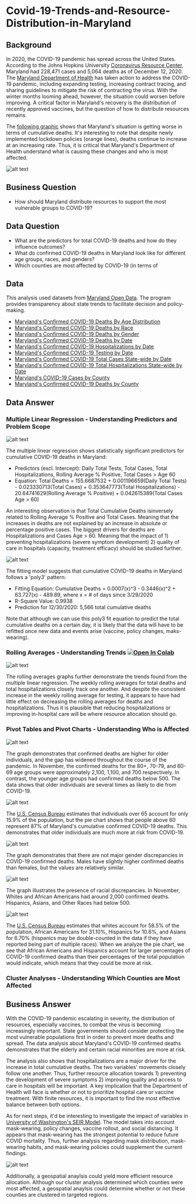 # Covid-19-Trends-and-Resource-Distribution-in-Maryland

## Background 
In 2020, the COVID-19 pandemic has spread across the United States. According to the Johns Hopkins University [Coronavirus Resource Center](https://coronavirus.jhu.edu/region/us/maryland), Maryland had 228,471 cases and 5,064 deaths as of December 12, 2020. The [Maryland Department of Health](https://coronavirus.maryland.gov) has taken action to address the COVID-19 pandemic, including expanding testing, increasing contract tracing, and sharing guidelines to mitigate the risk of contracting the virus. With the winter months looming ahead, however, the situation could worsen before improving. A critical factor in Maryland's recovery is the distribution of recently approved vaccines, but the question of how to distribute resources remains.

The [following graphic](https://coronavirus.jhu.edu/data/state-timeline/new-deaths/maryland/26) shows that Maryland's situation is getting worse in terms of cumulative deaths. It's interesting to note that despite newly implemented lockdown policies (orange lines), deaths continue to increase at an increasing rate. Thus, it is critical that Maryland's Department of Health understand what is causing these changes and who is most affected. 

![alt text](https://github.com/matthewprk/covid-19-trends-in-maryland-/blob/main/Screenshots%20of%20Data%20Answer/Maryland%20COVID%20Deaths%20Timeline%20Graph.png) 

## Business Question
* How should Maryland distribute resources to support the most vulnerable groups to COVID-19?

## Data Question
* What are the predictors for total COVID-19 deaths and how do they influence outcomes?
* What do confirmed COVID-19 deaths in Maryland look like for different age groups, races, and genders? 
* Which counties are most affected by COVID-19 (in terms of 

## Data
This analysis used datasets from [Maryland Open Data](https://opendata.maryland.gov). The program provides transparency about state trends to facilitate decision and policy-making.
* [Maryland's Confirmed COVID-19 Deaths By Age Distribution](https://github.com/matthewprk/covid-19-trends-in-maryland-/blob/main/Data/MD_COVID-19_-_Confirmed_Deaths_by_Age_Distribution.csv)
* [Maryland's Confirmed COVID-19 Deaths by Race](https://github.com/matthewprk/covid-19-trends-in-maryland-/blob/main/Data/MD_COVID-19_-_Confirmed_Deaths_by_Race_and_Ethnicity_Distribution.csv)
* [Maryland's Confirmed COVID-19 Deaths by Gender](https://github.com/matthewprk/covid-19-trends-in-maryland-/blob/main/Data/MD_COVID-19_-_Confirmed_Deaths_by_Gender_Distribution.csv)
* [Maryland's Confirmed COVID-19 Deaths by Date](https://github.com/matthewprk/covid-19-trends-in-maryland-/blob/main/Data/MDC19_DeathsbyDate.csv)
* [Maryland's Confirmed COVID-19 Hospitalizations by Date](https://github.com/matthewprk/covid-19-trends-in-maryland-/blob/main/Data/MDC19_HospitalizationsByDate.csv)
* [Maryland's Confirmed COVID-19 Testing by Date](https://github.com/matthewprk/covid-19-trends-in-maryland-/blob/main/Data/MDC19_TestingbyDate.csv)
* [Maryland's Confirmed COVID-19 Total Cases State-wide by Date](https://github.com/matthewprk/covid-19-trends-in-maryland-/blob/main/Data/MDCOVID19_TotalCasesStatewide.csv)
* [Maryland's Confirmed COVID-19 Total Hospitalizations State-wide by Date](https://github.com/matthewprk/covid-19-trends-in-maryland-/blob/main/Data/MD_COVID-19_-_Total_Hospitalizations.csv)
* [Maryland's COVID-19 Cases by County](https://github.com/matthewprk/covid-19-trends-in-maryland-/blob/main/Data/MD_COVID-19_-_Cases_by_County.csv)
* [Maryland's Confirmed COVID-19 Deaths by County](https://github.com/matthewprk/covid-19-trends-in-maryland-/blob/main/Data/MD_COVID-19_-_Confirmed_Deaths_by_County.csv)

## Data Answer
### Multiple Linear Regression - Understanding Predictors and Problem Scope
![alt text](https://github.com/matthewprk/covid-19-trends-in-maryland-/blob/main/Screenshots%20of%20Data%20Answer/Regression%20Statistics.png)

The multiple linear regression shows statistically significant predictors for cumulative COVID-19 deaths in Maryland:
  * Predictors (excl. Intercept): Daily Total Tests, Total Cases, Total Hospitalizations, Rolling Average % Positive, Total Cases > Age 60
  * Equation: Total Deaths = 155.6687532 + 0.001196659(Daily Total Tests) - 0.023330713(Total Cases) + 0.353647773(Total Hospitalizations) - 20.64741629(Rolling Average % Positive) + 0.042615389(Total Cases Age > 60)

An interesting observation is that Total Cumulative Deaths isinversely related to Rolling Average % Positive and Total Cases. Meaning that the increases in deaths are not explained by an increase in absolute or percentage positive cases. The biggest drivers for deaths are Hospitalizations and Cases Age > 60. Meaning that the impact of 1) preventing hospitalizations (severe symptom development) 2) quality of care in hospitals (capacity, treatment efficacy) should be studied further.
								
![alt text](https://github.com/matthewprk/covid-19-trends-in-maryland-/blob/main/Screenshots%20of%20Data%20Answer/Total%20Deaths%20vs.%20Days%20Since%20Start%20Prediction%20Fit.png) 

The fitting model suggests that cumulative COVID-19 deaths in Maryland follows a 'poly3' pattern:
  * Fitting Equation: Cumulative Deaths = 0.0007(x)^3 - 0.3446(x)^2 + 63.727(x) - 489.89, where x = # of days since 3/29/2020
  * R-Square Value: 0.9938
  * Prediction for 12/30/2020: 5,566 total cumulative deaths 
  
Note that although we can use this poly3 fit equation to predict the total cumulative deaths on a certain day, it is likely that the data will have to be refitted once new data and events arise (vaccine, policy changes, maks-wearing). 
  
### Rolling Averages - Understanding Trends [![Open In Colab](https://colab.research.google.com/assets/colab-badge.svg)](https://colab.research.google.com/drive/10ZE6mmDmrSa-LYPKPn0hQOVz1uDfzyC-?usp=sharing)
![alt text](https://github.com/matthewprk/covid-19-trends-in-maryland-/blob/main/Screenshots%20of%20Data%20Answer/Maryland%20COVID%20Rolling%20Averages.png)

The rolling averages graphs further demonstrate the trends found from the multiple linear regression. The weekly rolling averages for total deaths and total hospitalizations closely track one another. And despite the consistent increase in the weekly rolling average for testing, it appears to have had little effect on decreasing the rolling averages for deaths and hospitalizations. Thus it is plausible that reducing hospitalizations or improving in-hospital care will be where resource allocation should go. 


### Pivot Tables and Pivot Charts - Understanding Who is Affected

![alt text](https://github.com/matthewprk/covid-19-trends-in-maryland-/blob/main/Screenshots%20of%20Data%20Answer/Maryland%20COVID-19%20Cumulative%20Confirmed%20Deaths%20By%20Age%20Group.png)

The graph demonstrates that confirmed deaths are higher for older individuals, and the gap has widened throughout the course of the pandemic. In November, the confirmed deaths for the 80+, 70-79, and 60-69 age groups were approximately 2,100, 1,100, and 700 respectively. In contrast, the younger age groups had confirmed deaths below 500. The data shows that older individuals are several times as likely to die from COVID-19. 

![alt text](https://github.com/matthewprk/covid-19-trends-in-maryland-/blob/main/Screenshots%20of%20Data%20Answer/Percentage%20of%20Maryland%20COVID-19%20Confirmed%20Deaths%20By%20Age%20in%20November%202020.png)

The [U.S. Census Bureau](https://www.census.gov/quickfacts/MD) estimates that individuals over 65 account for only 15.9% of the population, but the pie chart shows that people above 60 represent 87% of Maryland's cumulative confirmed COVID-19 deaths. This demonstrates that older individuals are much more at risk from COVID-19. 

![alt text](https://github.com/matthewprk/covid-19-trends-in-maryland-/blob/main/Screenshots%20of%20Data%20Answer/Maryland%20COVID-19%20Cumulative%20Confirmed%20Deaths%20By%20Gender.png)

The graph demonstrates that there are not major gender discrepancies in COVID-19 confirmed deaths. Males have slightly higher confirmed deaths than females, but the values are relatively similar. 

![alt text](https://github.com/matthewprk/covid-19-trends-in-maryland-/blob/main/Screenshots%20of%20Data%20Answer/Maryland%20COVID-19%20Cumulative%20Confirmed%20Deaths%20By%20Race.png)

The graph illustrates the presence of racial discrepancies. In November, Whites and African Americans had around 2,000 confirmed deaths. Hispanics, Asians, and Other Races had below 500. 

![alt text](https://github.com/matthewprk/covid-19-trends-in-maryland-/blob/main/Screenshots%20of%20Data%20Answer/Percentage%20of%20Maryland%20COVID-19%20Confirmed%20Deaths%20By%20Race%20in%20November%202020.png)

The [U.S. Census Bureau](https://www.census.gov/quickfacts/MD) estimates that whites account for 58.5% of the population, African Americans for 31.10%, Hispanics for 10.6%, and Asians for 6.70% (hispanics may be double-counted in the data if they have reported being part of multiple races). When we analyze the pie chart, we see that African Americans and Hispanics account for larger percentages of COVID-19 confirmed deaths than their percentages of the total population would indicate, which means that they could be more at risk.

### Cluster Analyses - Understanding Which Counties are Most Affected


## Business Answer
With the COVID-19 pandemic escalating in severity, the distribution of resources, especially vaccines, to combat the virus is becoming increasingly important. State governments should consider protecting the most vulnerable populations first in order to prevent more deaths and spread. The data analysis about Maryland's COVID-19 confirmed deaths demonstrates that the elderly and certain racial minorities are more at risk.

The analysis also shows that hospitalizations are a major driver for the increase in total cumulative deaths. The two variables' movements closely follow one another. Thus, further resource allocation towards 1) preventing the development of severe symptoms 2) improving quality and access to care in hospitals will be important. A key implication that the Department of Health will face is whether or not to prioritize hospital care or vaccine treatment. With finite resources, it is important to find the most effective balance between both options. 


As for next steps, it'd be interesting to investigate the impact of variables in [University of Washington's SEIR Model](https://covid19.healthdata.org/united-states-of-america/maryland?view=total-deaths&tab=trend). The model takes into account mask-wearing, policy changes, vaccine rollout, and social distancing. It appears that mask-wearing has the strongest potential to reduce future COVID mortality. Thus, further analysis regarding mask distribution, mask-wearing habits, and mask-wearing policies could supplement the current findings. 

![alt text](https://github.com/matthewprk/covid-19-trends-in-maryland-/blob/main/Screenshots%20of%20Data%20Answer/UW%20Model%20COVID%20Deaths%20Scenarios.png)

Additionally, a geospatial anaylsis could yield more efficient resource allocation. Although our cluster analysis determined which counties were most affected, a geospatial anaylsis could determine whether or not these counties are clustered in targeted regions. 

